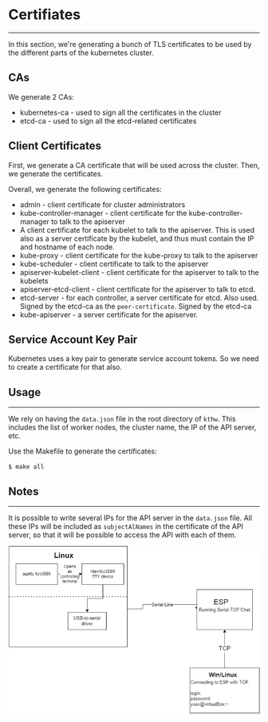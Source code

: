 # Certifiates
---

In this section, we're generating a bunch of TLS certificates to be used by the different parts
of the kubernetes cluster.

## CAs
We generate 2 CAs:
* kubernetes-ca - used to sign all the certificates in the cluster
* etcd-ca - used to sign all the etcd-related certificates

## Client Certificates
First, we generate a CA certificate that will be used across the cluster.
Then, we generate the certificates.

Overall, we generate the following certificates:
* admin - client certificate for cluster administrators
* kube-controller-manager - client certificate for the kube-controller-manager to talk to the apiserver
* A client certificate for each kubelet to talk to the apiserver. This is used also as a server certificate by the kubelet,
    and thus must contain the IP and hostname of each node.
* kube-proxy - client certificate for the kube-proxy to talk to the apiserver
* kube-scheduler - client certificate to talk to the apiserver
* apiserver-kubelet-client - client certificate for the apiserver to talk to the kubelets
* apiserver-etcd-client - client certificate for the apiserver to talk to etcd.
* etcd-server - for each controller, a server certificate for etcd. Also used. Signed by the etcd-ca
as the `peer-certificate`. Signed by the etcd-ca
* kube-apiserver - a server certificate for the apiserver.

## Service Account Key Pair
Kubernetes uses a key pair to generate service account tokens.
So we need to create a certificate for that also.

## Usage
---
We rely on having the `data.json` file in the root directory of `kthw`.  This includes the list of worker nodes, the cluster name, 
the IP of the API server, etc.

Use the Makefile to generate the certificates:
```
$ make all
```

## Notes
---

It is possible to write several IPs for the API server in the `data.json` file. All these IPs will be included as `subjectAlNames` in the certificate of the API server, so that it will be possible to access the API with each of them.


![picture](./.attachments/kthw_pki.png)
